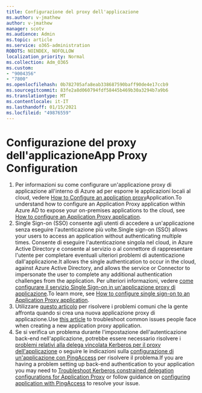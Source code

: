 ```yaml
---
title: Configurazione del proxy dell'applicazione
ms.author: v-jmathew
author: v-jmathew
manager: scotv
ms.audience: Admin
ms.topic: article
ms.service: o365-administration
ROBOTS: NOINDEX, NOFOLLOW
localization_priority: Normal
ms.collection: Adm_O365
ms.custom:
- "9004356"
- "7800"
ms.openlocfilehash: 0b782705afa8eab338687590baff90de4e17ccb9
ms.sourcegitcommit: 83fe2a8d060794fdf58445b469b30a3294b7a9b6
ms.translationtype: MT
ms.contentlocale: it-IT
ms.lasthandoff: 01/15/2021
ms.locfileid: "49876559"
---
```

# <a name="app-proxy-configuration"></a><span data-ttu-id="d6868-102">Configurazione del proxy dell'applicazione</span><span class="sxs-lookup"><span data-stu-id="d6868-102">App Proxy Configuration</span></span>

1. <span data-ttu-id="d6868-103">Per informazioni su come configurare un'applicazione proxy di applicazione all'interno di Azure ad per esporre le applicazioni locali al cloud, vedere [How to Configure an application proxy](https://docs.microsoft.com/azure/active-directory/application-proxy-config-how-to)Application.</span><span class="sxs-lookup"><span data-stu-id="d6868-103">To understand how to configure an Application Proxy application within Azure AD to expose your on-premises applications to the cloud, see [How to configure an Application Proxy application](https://docs.microsoft.com/azure/active-directory/application-proxy-config-how-to).</span></span>
2. <span data-ttu-id="d6868-104">Single Sign-on (SSO) consente agli utenti di accedere a un'applicazione senza eseguire l'autenticazione più volte.</span><span class="sxs-lookup"><span data-stu-id="d6868-104">Single sign-on (SSO) allows your users to access an application without authenticating multiple times.</span></span> <span data-ttu-id="d6868-105">Consente di eseguire l'autenticazione singola nel cloud, in Azure Active Directory e consente al servizio o al connettore di rappresentare l'utente per completare eventuali ulteriori problemi di autenticazione dall'applicazione.</span><span class="sxs-lookup"><span data-stu-id="d6868-105">It allows the single authentication to occur in the cloud, against Azure Active Directory, and allows the service or Connector to impersonate the user to complete any additional authentication challenges from the application.</span></span> <span data-ttu-id="d6868-106">Per ulteriori informazioni, vedere [come configurare il servizio Single Sign-on in un'applicazione proxy di applicazione](https://docs.microsoft.com/azure/active-directory/application-proxy-config-sso-how-to).</span><span class="sxs-lookup"><span data-stu-id="d6868-106">To learn more, see [How to configure single sign-on to an Application Proxy application](https://docs.microsoft.com/azure/active-directory/application-proxy-config-sso-how-to).</span></span>
3. <span data-ttu-id="d6868-107">Utilizzare [questo articolo](https://docs.microsoft.com/azure/active-directory/application-proxy-config-problem) per risolvere i problemi comuni che la gente affronta quando si crea una nuova applicazione proxy di applicazione.</span><span class="sxs-lookup"><span data-stu-id="d6868-107">Use [this article](https://docs.microsoft.com/azure/active-directory/application-proxy-config-problem) to troubleshoot common issues people face when creating a new application proxy application.</span></span>
4. <span data-ttu-id="d6868-108">Se si verifica un problema durante l'impostazione dell'autenticazione back-end nell'applicazione, potrebbe essere necessario risolvere i [problemi relativi alla delega vincolata Kerberos per il proxy dell'applicazione](https://docs.microsoft.com/azure/active-directory/application-proxy-back-end-kerberos-constrained-delegation-how-to) o seguire le indicazioni sulla [configurazione di un'applicazione con PingAccess](https://docs.microsoft.com/azure/active-directory/application-proxy-back-end-ping-access-how-to) per risolvere il problema.</span><span class="sxs-lookup"><span data-stu-id="d6868-108">If you are having a problem setting up back-end authentication to your application you may need to [Troubleshoot Kerberos constrained delegation configurations for Application Proxy](https://docs.microsoft.com/azure/active-directory/application-proxy-back-end-kerberos-constrained-delegation-how-to) or follow guidance on [configuring application with PingAccess](https://docs.microsoft.com/azure/active-directory/application-proxy-back-end-ping-access-how-to) to resolve your issue.</span></span>
